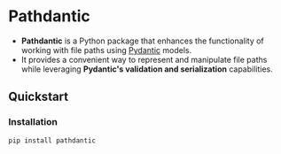 # Pathdantic
- **Pathdantic** is a Python package that enhances the functionality of working with file paths using [Pydantic](https://pydantic-docs.helpmanual.io/) models.
- It provides a convenient way to represent and manipulate file paths while leveraging **Pydantic's validation and serialization** capabilities.

## Quickstart

### Installation

```bash
pip install pathdantic
